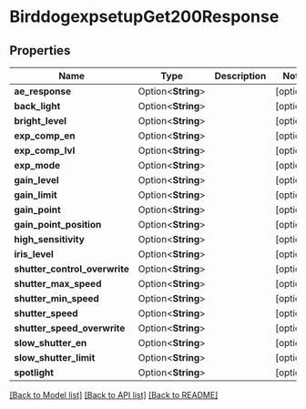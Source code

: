 # BirddogexpsetupGet200Response

## Properties

Name | Type | Description | Notes
------------ | ------------- | ------------- | -------------
**ae_response** | Option<**String**> |  | [optional]
**back_light** | Option<**String**> |  | [optional]
**bright_level** | Option<**String**> |  | [optional]
**exp_comp_en** | Option<**String**> |  | [optional]
**exp_comp_lvl** | Option<**String**> |  | [optional]
**exp_mode** | Option<**String**> |  | [optional]
**gain_level** | Option<**String**> |  | [optional]
**gain_limit** | Option<**String**> |  | [optional]
**gain_point** | Option<**String**> |  | [optional]
**gain_point_position** | Option<**String**> |  | [optional]
**high_sensitivity** | Option<**String**> |  | [optional]
**iris_level** | Option<**String**> |  | [optional]
**shutter_control_overwrite** | Option<**String**> |  | [optional]
**shutter_max_speed** | Option<**String**> |  | [optional]
**shutter_min_speed** | Option<**String**> |  | [optional]
**shutter_speed** | Option<**String**> |  | [optional]
**shutter_speed_overwrite** | Option<**String**> |  | [optional]
**slow_shutter_en** | Option<**String**> |  | [optional]
**slow_shutter_limit** | Option<**String**> |  | [optional]
**spotlight** | Option<**String**> |  | [optional]

[[Back to Model list]](../README.md#documentation-for-models) [[Back to API list]](../README.md#documentation-for-api-endpoints) [[Back to README]](../README.md)


